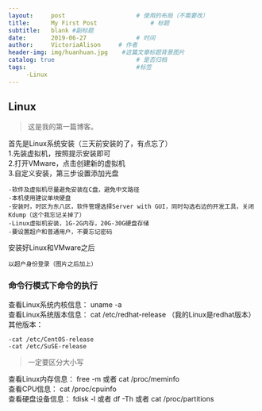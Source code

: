 ```yaml
---
layout:     post   				    # 使用的布局（不需要改）
title:      My First Post 				# 标题 
subtitle:   blank #副标题
date:       2019-06-27 				# 时间
author:     VictoriaAlison 	   # 作者
header-img: img/huanhuan.jpg 	#这篇文章标题背景图片
catalog: true 						# 是否归档
tags:								#标签
     -Linux
---
```


## Linux
>这是我的第一篇博客。  

首先是Linux系统安装（三天前安装的了，有点忘了）   
    1.先装虚拟机，按照提示安装即可  
    2.打开VMware，点击创建新的虚拟机  
    3.自定义安装，第三步设置添加光盘  

	-软件及虚拟机尽量避免安装在C盘，避免中文路径
	-本机使用建议单块硬盘
	-安装时，时区为东八区，软件管理选择Server with GUI，同时勾选右边的开发工具，关闭Kdump（这个我忘记关掉了）  
    -Linux虚拟机安装，1G-2G内存，20G-30G硬盘存储  
    -要设置超户和普通用户，不要忘记密码
安装好Linux和VMware之后  
    
    以超户身份登录（图片之后加上）
### 命令行模式下命令的执行  
查看Linux系统内核信息： uname -a  
查看Linux系统版本信息： cat /etc/redhat-release （我的Linux是redhat版本）  
其他版本：   
    
    -cat /etc/CentOS-release
    -cat /etc/SuSE-release
>一定要区分大小写  

查看Linux内存信息： free -m 或者 cat /proc/meminfo  
查看CPU信息： cat /proc/cpuinfo  
查看硬盘设备信息： fdisk -l 或者 df -Th 或者 cat /proc/partitions
   
